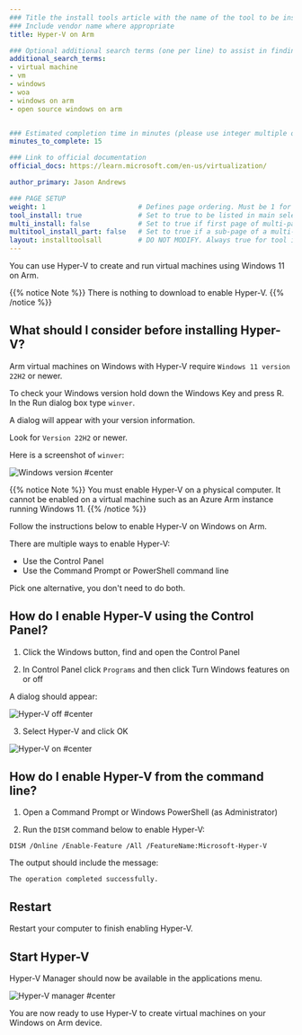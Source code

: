 ```yaml
---
### Title the install tools article with the name of the tool to be installed
### Include vendor name where appropriate
title: Hyper-V on Arm

### Optional additional search terms (one per line) to assist in finding the article
additional_search_terms:
- virtual machine
- vm
- windows
- woa
- windows on arm
- open source windows on arm


### Estimated completion time in minutes (please use integer multiple of 5)
minutes_to_complete: 15

### Link to official documentation
official_docs: https://learn.microsoft.com/en-us/virtualization/

author_primary: Jason Andrews

### PAGE SETUP
weight: 1                       # Defines page ordering. Must be 1 for first (or only) page.
tool_install: true              # Set to true to be listed in main selection page, else false
multi_install: false            # Set to true if first page of multi-page article, else false
multitool_install_part: false   # Set to true if a sub-page of a multi-page article, else false
layout: installtoolsall         # DO NOT MODIFY. Always true for tool install articles
---
```


You can use Hyper-V to create and run virtual machines using Windows 11 on Arm. 

{{% notice Note %}}
There is nothing to download to enable Hyper-V.
{{% /notice %}}

## What should I consider before installing Hyper-V?

Arm virtual machines on Windows with Hyper-V require `Windows 11 version 22H2` or newer. 

To check your Windows version hold down the Windows Key and press R. In the Run dialog box type `winver`.

A dialog will appear with your version information. 

Look for `Version 22H2` or newer. 

Here is a screenshot of `winver`:

![Windows version #center](/install-guides/_images/winver.png)


{{% notice Note %}}
You must enable Hyper-V on a physical computer. It cannot be enabled on a virtual machine such as an Azure Arm instance running Windows 11. 
{{% /notice %}}

Follow the instructions below to enable Hyper-V on Windows on Arm. 

There are multiple ways to enable Hyper-V:
- Use the Control Panel 
- Use the Command Prompt or PowerShell command line

Pick one alternative, you don't need to do both.

## How do I enable Hyper-V using the Control Panel?

1. Click the Windows button, find and open the Control Panel 

2. In Control Panel click `Programs` and then click Turn Windows features on or off

A dialog should appear:

![Hyper-V off #center](/install-guides/_images/hyper-v-1.png)

3. Select Hyper-V and click OK

![Hyper-V on #center](/install-guides/_images/hyper-v-2.png)

## How do I enable Hyper-V from the command line?

1. Open a Command Prompt or Windows PowerShell (as Administrator)

2. Run the `DISM` command below to enable Hyper-V:

```console
DISM /Online /Enable-Feature /All /FeatureName:Microsoft-Hyper-V
```

The output should include the message:

```output
The operation completed successfully.
```

## Restart 

Restart your computer to finish enabling Hyper-V.


## Start Hyper-V

Hyper-V Manager should now be available in the applications menu.

![Hyper-V manager #center](/install-guides/_images/hyper-v-manager.png)

You are now ready to use Hyper-V to create virtual machines on your Windows on Arm device. 
